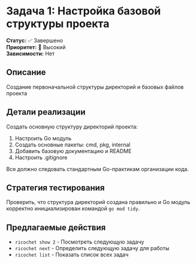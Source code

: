 # Задача 1: Настройка базовой структуры проекта

**Статус:** ✅ Завершено  
**Приоритет:** 🔴 Высокий  
**Зависимости:** Нет

## Описание
Создание первоначальной структуры директорий и базовых файлов проекта

## Детали реализации
Создать основную структуру директорий проекта:
1. Настроить Go модуль
2. Создать основные пакеты: cmd, pkg, internal
3. Добавить базовую документацию и README
4. Настроить .gitignore

Все должно следовать стандартным Go-практикам организации кода.

## Стратегия тестирования
Проверить, что структура директорий создана правильно и Go модуль корректно инициализирован командой `go mod tidy`.

## Предлагаемые действия
- `ricochet show 2` - Посмотреть следующую задачу
- `ricochet next` - Определить следующую задачу для работы
- `ricochet list` - Показать список всех задач 